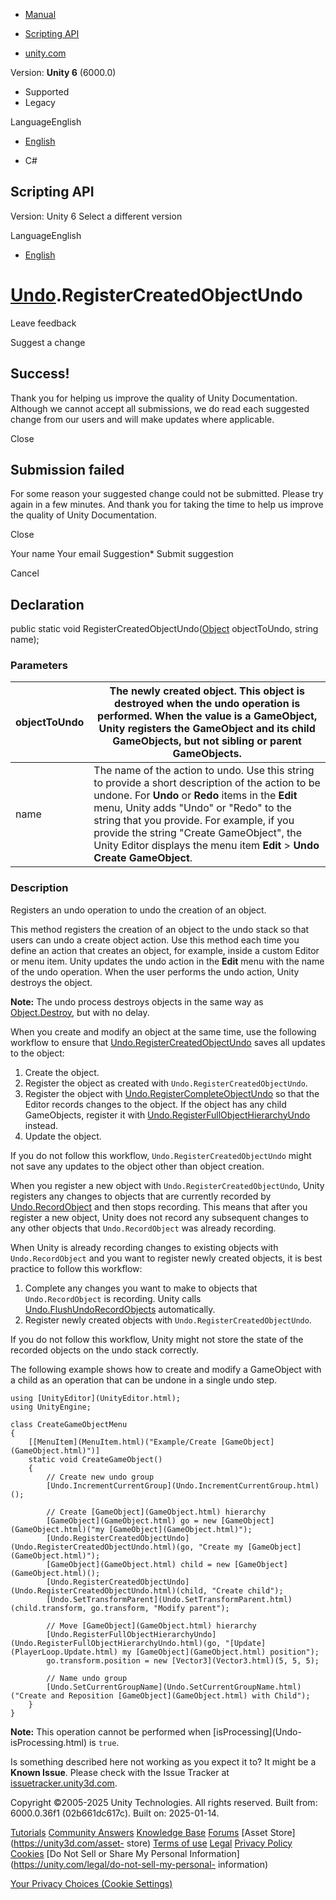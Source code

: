 [ ]()

  * [Manual](../Manual/index.html)
  * [Scripting API](../ScriptReference/index.html)

  * [unity.com](https://unity.com/)

Version: **Unity 6** (6000.0)

  * Supported
  * Legacy

LanguageEnglish

  * [English]()

  * C#

[ ](https://docs.unity3d.com)

## Scripting API

Version: Unity 6 Select a different version

LanguageEnglish

  * [English]()

#  [Undo](Undo.html).RegisterCreatedObjectUndo

Leave feedback

Suggest a change

## Success!

Thank you for helping us improve the quality of Unity Documentation. Although
we cannot accept all submissions, we do read each suggested change from our
users and will make updates where applicable.

Close

## Submission failed

For some reason your suggested change could not be submitted. Please <a>try
again</a> in a few minutes. And thank you for taking the time to help us
improve the quality of Unity Documentation.

Close

Your name Your email Suggestion* Submit suggestion

Cancel

[ ]()

## Declaration

public static void RegisterCreatedObjectUndo([Object](Object.html)
objectToUndo, string name);

### Parameters

objectToUndo | The newly created object. This object is destroyed when the undo operation is performed. When the value is a GameObject, Unity registers the GameObject and its child GameObjects, but not sibling or parent GameObjects.  
---|---  
name | The name of the action to undo. Use this string to provide a short description of the action to be undone. For **Undo** or **Redo** items in the **Edit** menu, Unity adds "Undo" or "Redo" to the string that you provide. For example, if you provide the string "Create GameObject", the Unity Editor displays the menu item **Edit** > **Undo Create GameObject**.  
  
### Description

Registers an undo operation to undo the creation of an object.

This method registers the creation of an object to the undo stack so that
users can undo a create object action. Use this method each time you define an
action that creates an object, for example, inside a custom Editor or menu
item. Unity updates the undo action in the **Edit** menu with the name of the
undo operation. When the user performs the undo action, Unity destroys the
object.  
  
**Note:** The undo process destroys objects in the same way as
[Object.Destroy](Object.Destroy.html), but with no delay.  
  
When you create and modify an object at the same time, use the following
workflow to ensure that
[Undo.RegisterCreatedObjectUndo](Undo.RegisterCreatedObjectUndo.html) saves
all updates to the object:

  1. Create the object.
  2. Register the object as created with `Undo.RegisterCreatedObjectUndo`.
  3. Register the object with [Undo.RegisterCompleteObjectUndo](Undo.RegisterCompleteObjectUndo.html) so that the Editor records changes to the object. If the object has any child GameObjects, register it with [Undo.RegisterFullObjectHierarchyUndo](Undo.RegisterFullObjectHierarchyUndo.html) instead.
  4. Update the object.

If you do not follow this workflow, `Undo.RegisterCreatedObjectUndo` might not
save any updates to the object other than object creation.  
  
When you register a new object with `Undo.RegisterCreatedObjectUndo`, Unity
registers any changes to objects that are currently recorded by
[Undo.RecordObject](Undo.RecordObject.html) and then stops recording. This
means that after you register a new object, Unity does not record any
subsequent changes to any other objects that `Undo.RecordObject` was already
recording.  
  
When Unity is already recording changes to existing objects with
`Undo.RecordObject` and you want to register newly created objects, it is best
practice to follow this workflow:

  1. Complete any changes you want to make to objects that `Undo.RecordObject` is recording. Unity calls [Undo.FlushUndoRecordObjects](Undo.FlushUndoRecordObjects.html) automatically.
  2. Register newly created objects with `Undo.RegisterCreatedObjectUndo`.

If you do not follow this workflow, Unity might not store the state of the
recorded objects on the undo stack correctly.  
  
The following example shows how to create and modify a GameObject with a child
as an operation that can be undone in a single undo step.

    
    
    using [UnityEditor](UnityEditor.html);
    using UnityEngine;  
      
    class CreateGameObjectMenu
    {
        [[MenuItem](MenuItem.html)("Example/Create [GameObject](GameObject.html)")]
        static void CreateGameObject()
        {
            // Create new undo group
            [Undo.IncrementCurrentGroup](Undo.IncrementCurrentGroup.html)();  
      
            // Create [GameObject](GameObject.html) hierarchy
            [GameObject](GameObject.html) go = new [GameObject](GameObject.html)("my [GameObject](GameObject.html)");
            [Undo.RegisterCreatedObjectUndo](Undo.RegisterCreatedObjectUndo.html)(go, "Create my [GameObject](GameObject.html)");
            [GameObject](GameObject.html) child = new [GameObject](GameObject.html)();
            [Undo.RegisterCreatedObjectUndo](Undo.RegisterCreatedObjectUndo.html)(child, "Create child");
            [Undo.SetTransformParent](Undo.SetTransformParent.html)(child.transform, go.transform, "Modify parent");  
      
            // Move [GameObject](GameObject.html) hierarchy
            [Undo.RegisterFullObjectHierarchyUndo](Undo.RegisterFullObjectHierarchyUndo.html)(go, "[Update](PlayerLoop.Update.html) my [GameObject](GameObject.html) position");
            go.transform.position = new [Vector3](Vector3.html)(5, 5, 5);  
      
            // Name undo group
            [Undo.SetCurrentGroupName](Undo.SetCurrentGroupName.html)("Create and Reposition [GameObject](GameObject.html) with Child");
        }
    }
    

**Note:** This operation cannot be performed when [isProcessing](Undo-
isProcessing.html) is `true`.

Is something described here not working as you expect it to? It might be a
**Known Issue**. Please check with the Issue Tracker at
[issuetracker.unity3d.com](https://issuetracker.unity3d.com).

Copyright ©2005-2025 Unity Technologies. All rights reserved. Built from:
6000.0.36f1 (02b661dc617c). Built on: 2025-01-14.

[Tutorials](https://unity3d.com/learn) [Community
Answers](https://answers.unity3d.com) [Knowledge
Base](https://support.unity3d.com/hc/en-us)
[Forums](https://forum.unity3d.com) [Asset Store](https://unity3d.com/asset-
store) [Terms of use](https://docs.unity3d.com/Manual/TermsOfUse.html)
[Legal](https://unity.com/legal) [Privacy
Policy](https://unity.com/legal/privacy-policy)
[Cookies](https://unity.com/legal/cookie-policy) [Do Not Sell or Share My
Personal Information](https://unity.com/legal/do-not-sell-my-personal-
information)

[Your Privacy Choices (Cookie Settings)](javascript:void\(0\);)

